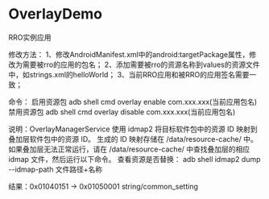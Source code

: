 # OverlayDemo
RRO实例应用

修改方法：
1、修改AndroidManifest.xml中的android:targetPackage属性，修改为需要被rro的应用的包名；
2、添加需要被rro的资源名称到values的资源文件中，如strings.xml的<string name="common_setting">helloWorld</string>；
3、当前RRO应用和被RRO的应用签名需要一致；

命令：
启用资源包
adb shell cmd overlay enable com.xxx.xxx(当前应用包名)
 禁用资源包
adb shell cmd overlay disable com.xxx.xxx(当前应用包名)

说明：OverlayManagerService 使用 idmap2 将目标软件包中的资源 ID 映射到叠加层软件包中的资源 ID。
生成的 ID 映射存储在 /data/resource-cache/ 中。如果叠加层无法正常运行，请在 /data/resource-cache/
中查找叠加层的相应 idmap 文件，然后运行以下命令。
查看资源是否替换：
adb shell idmap2 dump --idmap-path 文件路径+名称

结果：0x01040151 -> 0x01050001 string/common_setting



